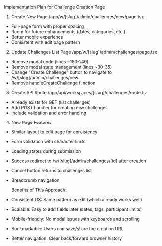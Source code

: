 
  Implementation Plan for Challenge Creation Page

1. Create New Page /app/w/[slug]/admin/challenges/new/page.tsx

- Full-page form with proper spacing
- Room for future enhancements (dates, categories, etc.)
- Better mobile experience
- Consistent with edit page pattern

2. Update Challenges List Page /app/w/[slug]/admin/challenges/page.tsx

- Remove modal code (lines ~180-240)
- Remove modal state management (lines ~30-35)
- Change "Create Challenge" button to navigate to /w/[slug]/admin/challenges/new
- Remove handleCreateChallenge function

3. Create API Route /app/api/workspaces/[slug]/challenges/route.ts

- Already exists for GET (list challenges)
- Add POST handler for creating new challenges
- Include validation and error handling

4. New Page Features

- Similar layout to edit page for consistency
- Form validation with character limits
- Loading states during submission
- Success redirect to /w/[slug]/admin/challenges/[id] after creation
- Cancel button returns to challenges list
- Breadcrumb navigation

  Benefits of This Approach:

- Consistent UX: Same pattern as edit (which already works well)
- Scalable: Easy to add fields later (dates, tags, participant limits)
- Mobile-friendly: No modal issues with keyboards and scrolling
- Bookmarkable: Users can save/share the creation URL
- Better navigation: Clear back/forward browser history
